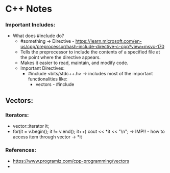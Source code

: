 # C++ Notes
### Important Includes:
- What does #include do?
  - #something -> Directive - https://learn.microsoft.com/en-us/cpp/preprocessor/hash-include-directive-c-cpp?view=msvc-170
  - Tells the preprocessor to include the contents of a specified file at the point where the directive appears.
  - Makes it easier to read, maintain, and modify code.
  - Important Directives:
    - #include <bits/stdc++.h> -> includes most of the important functionalities like:
      - vectors - #include <vector>

## Vectors:
### Iterators:
- vector<int>::iterator it;
- for(it = v.begin(); it != v.end(); it++)
    cout << *it << "\n"; -> IMP!! - how to access item through vector -> *it
### References:
- https://www.programiz.com/cpp-programming/vectors
- 

